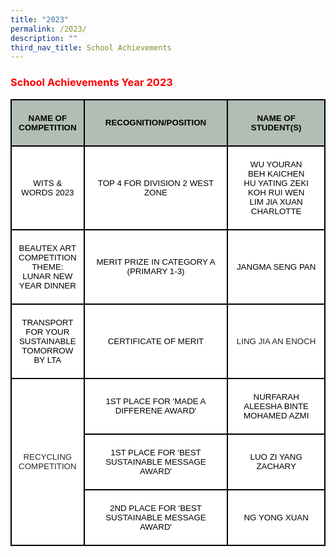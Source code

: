 ```yaml
---
title: "2023"
permalink: /2023/
description: ""
third_nav_title: School Achievements
---
```

<h3><span style="color: #ff0000;"><strong>School Achievements Year 2023</strong></span></h3>
<table class="MsoNormalTable" style="width: 100.0%; border-collapse: collapse; border: none; mso-border-alt: solid black 1.5pt; mso-border-themecolor: text1; mso-yfti-tbllook: 1184; mso-padding-alt: 0cm 0cm 0cm 0cm; mso-border-insideh: 1.5pt solid black; mso-border-insideh-themecolor: text1; mso-border-insidev: 1.5pt solid black; mso-border-insidev-themecolor: text1;" border="1" width="100%" cellspacing="0" cellpadding="0">
<tbody>
<tr style="mso-yfti-irow: 0; mso-yfti-firstrow: yes;">
<td style="width: 23.24%; border: solid black 1.5pt; background: #B2BEB5; padding: 3.75pt 7.5pt 3.75pt 7.5pt;" width="23%">
<p class="MsoNormal" style="mso-margin-top-alt: auto; mso-margin-bottom-alt: auto; text-align: center; line-height: normal;" align="center"><strong><span style="font-size: 10.0pt; font-family: 'Arial',sans-serif; mso-fareast-font-family: 'Times New Roman'; color: black; mso-ansi-language: EN-US; mso-bidi-language: TA;">NAME OF COMPETITION</span></strong></p>
</td>
<td style="width: 45.75%; border-top: 1.5pt solid black; border-right: 1.5pt solid black; border-bottom: 1.5pt solid black; border-image: initial; border-left: none; background: #b2beb5; padding: 3.75pt 7.5pt;" width="44%">
<p class="MsoNormal" style="mso-margin-top-alt: auto; mso-margin-bottom-alt: auto; text-align: center; line-height: normal;" align="center"><strong><span style="font-size: 10.0pt; font-family: 'Arial',sans-serif; mso-fareast-font-family: 'Times New Roman'; color: black; mso-ansi-language: EN-US; mso-bidi-language: TA;">RECOGNITION/POSITION</span></strong></p>
</td>
<td style="width: 31.01%; border-top: 1.5pt solid black; border-right: 1.5pt solid black; border-bottom: 1.5pt solid black; border-image: initial; border-left: none; background: #b2beb5; padding: 3.75pt 7.5pt;" width="32%">
<p class="MsoNormal" style="mso-margin-top-alt: auto; mso-margin-bottom-alt: auto; text-align: center; line-height: normal;" align="center"><strong><span style="font-size: 10.0pt; font-family: 'Arial',sans-serif; mso-fareast-font-family: 'Times New Roman'; color: black; mso-ansi-language: EN-US; mso-bidi-language: TA;">NAME OF STUDENT(S)</span></strong></p>
</td>
</tr>
<tr style="mso-yfti-irow: 1;">
<td style="width: 23.24%; border: solid black 1.5pt; border-top: none; background: white; padding: 3.75pt 7.5pt 3.75pt 7.5pt;" width="23%">
<p class="MsoNormal" style="mso-margin-top-alt: auto; mso-margin-bottom-alt: auto; text-align: center; line-height: normal;" align="center"><span lang="EN-SG" style="font-size: 10.0pt; font-family: 'Arial',sans-serif; color: black;">WITS &amp; WORDS 2023</span></p>
</td>
<td style="width: 45.75%; border-top: none; border-left: none; border-bottom: 1.5pt solid black; border-right: 1.5pt solid black; background: white; padding: 3.75pt 7.5pt;" width="44%">
<p class="MsoNormal" style="mso-margin-top-alt: auto; mso-margin-bottom-alt: auto; text-align: center; line-height: normal;" align="center"><span lang="EN-SG" style="font-size: 10.0pt; font-family: 'Arial',sans-serif; color: black;">TOP 4 FOR DIVISION 2 WEST ZONE</span></p>
</td>
<td style="width: 31.01%; border-top: none; border-left: none; border-bottom: 1.5pt solid black; border-right: 1.5pt solid black; background: white; padding: 3.75pt 7.5pt;" width="32%">
<p class="MsoNormal" style="mso-margin-top-alt: auto; mso-margin-bottom-alt: auto; text-align: center; line-height: normal;" align="center"><span lang="EN-SG" style="font-size: 10.0pt; font-family: 'Arial',sans-serif; color: black;">WU YOURAN<br />BEH KAICHEN<br />HU YATING ZEKI<br />KOH RUI WEN<br />LIM JIA XUAN CHARLOTTE</span></p>
</td>
</tr>
<tr style="mso-yfti-irow: 2;">
<td style="width: 23.24%; border: solid black 1.5pt; border-top: none; background: white; padding: 3.75pt 7.5pt 3.75pt 7.5pt;" width="23%">
<p class="MsoNormal" style="mso-margin-top-alt: auto; mso-margin-bottom-alt: auto; text-align: center; line-height: normal;" align="center"><span lang="EN-SG" style="font-size: 10.0pt; font-family: 'Arial',sans-serif; color: black;">BEAUTEX ART COMPETITION THEME: LUNAR NEW YEAR DINNER</span></p>
</td>
<td style="width: 45.75%; border-top: none; border-left: none; border-bottom: 1.5pt solid black; border-right: 1.5pt solid black; background: white; padding: 3.75pt 7.5pt;" width="44%">
<p class="MsoNormal" style="mso-margin-top-alt: auto; mso-margin-bottom-alt: auto; text-align: center; line-height: normal;" align="center"><span lang="EN-SG" style="font-size: 10.0pt; font-family: 'Arial',sans-serif; color: black;">MERIT PRIZE IN CATEGORY A (PRIMARY 1-3)</span></p>
</td>
<td style="width: 31.01%; border-top: none; border-left: none; border-bottom: 1.5pt solid black; border-right: 1.5pt solid black; background: white; padding: 3.75pt 7.5pt;" width="32%">
<p class="MsoNormal" style="mso-margin-top-alt: auto; mso-margin-bottom-alt: auto; text-align: center; line-height: normal;" align="center"><span lang="EN-SG" style="font-size: 10.0pt; font-family: 'Arial',sans-serif; color: black;">JANGMA SENG PAN</span></p>
</td>
</tr>
<tr style="mso-yfti-irow: 3;">
<td style="width: 23.24%; border: solid black 1.5pt; border-top: none; background: white; padding: 3.75pt 7.5pt 3.75pt 7.5pt;" width="23%">
<p class="MsoNormal" style="mso-margin-top-alt: auto; mso-margin-bottom-alt: auto; text-align: center; line-height: normal;" align="center"><span lang="EN-SG" style="font-size: 10.0pt; font-family: 'Arial',sans-serif; color: black;">TRANSPORT FOR YOUR SUSTAINABLE TOMORROW BY LTA</span></p>
</td>
<td style="width: 45.75%; border-top: none; border-left: none; border-bottom: 1.5pt solid black; border-right: 1.5pt solid black; background: white; padding: 3.75pt 7.5pt;" width="44%">
<p class="MsoNormal" style="mso-margin-top-alt: auto; mso-margin-bottom-alt: auto; text-align: center; line-height: normal;" align="center"><span lang="EN-SG" style="font-size: 10.0pt; font-family: 'Arial',sans-serif; color: black;">CERTIFICATE OF MERIT</span></p>
</td>
<td style="width: 31.01%; border-top: none; border-left: none; border-bottom: 1.5pt solid black; border-right: 1.5pt solid black; background: white; padding: 3.75pt 7.5pt;" width="32%">
<p class="MsoNormal" style="mso-margin-top-alt: auto; mso-margin-bottom-alt: auto; text-align: center; line-height: normal;" align="center"><span lang="EN-SG" style="font-size: 10.0pt; font-family: 'Arial',sans-serif; color: #222222;">LING JIA AN ENOCH</span></p>
</td>
</tr>
<tr style="mso-yfti-irow: 4;">
<td style="width: 23.24%; border: solid black 1.5pt; border-top: none; background: white; padding: 3.75pt 7.5pt 3.75pt 7.5pt;" rowspan="3" width="23%">
<p class="MsoNormal" style="mso-margin-top-alt: auto; mso-margin-bottom-alt: auto; text-align: center; line-height: normal;" align="center"><span lang="EN-SG" style="font-size: 10.0pt; font-family: 'Arial',sans-serif; color: #292929;">RECYCLING COMPETITION</span></p>
</td>
<td style="width: 45.75%; border-top: none; border-left: none; border-bottom: 1.5pt solid black; border-right: 1.5pt solid black; background: white; padding: 3.75pt 7.5pt;" width="44%">
<p class="MsoNormal" style="mso-margin-top-alt: auto; mso-margin-bottom-alt: auto; text-align: center; line-height: normal;" align="center"><span lang="EN-SG" style="font-size: 10.0pt; font-family: 'Arial',sans-serif; color: black;">1ST PLACE FOR 'MADE A DIFFERENE AWARD'</span></p>
</td>
<td style="width: 31.01%; border-top: none; border-left: none; border-bottom: 1.5pt solid black; border-right: 1.5pt solid black; background: white; padding: 3.75pt 7.5pt;" width="32%">
<p class="MsoNormal" style="mso-margin-top-alt: auto; mso-margin-bottom-alt: auto; text-align: center; line-height: normal;" align="center"><span lang="EN-SG" style="font-size: 10.0pt; font-family: 'Arial',sans-serif; color: black;">NURFARAH ALEESHA BINTE MOHAMED AZMI</span></p>
</td>
</tr>
<tr style="mso-yfti-irow: 5;">
<td style="width: 45.75%; border-top: none; border-left: none; border-bottom: 1.5pt solid black; border-right: 1.5pt solid black; background: white; padding: 3.75pt 7.5pt;" width="44%">
<p class="MsoNormal" style="mso-margin-top-alt: auto; mso-margin-bottom-alt: auto; text-align: center; line-height: normal;" align="center"><span lang="EN-SG" style="font-size: 10.0pt; font-family: 'Arial',sans-serif; color: black;">1ST PLACE FOR 'BEST SUSTAINABLE MESSAGE AWARD'</span></p>
</td>
<td style="width: 31.01%; border-top: none; border-left: none; border-bottom: 1.5pt solid black; border-right: 1.5pt solid black; background: white; padding: 3.75pt 7.5pt;" width="32%">
<p class="MsoNormal" style="mso-margin-top-alt: auto; mso-margin-bottom-alt: auto; text-align: center; line-height: normal;" align="center"><span lang="EN-SG" style="font-size: 10.0pt; font-family: 'Arial',sans-serif; color: black;">LUO ZI YANG ZACHARY</span></p>
</td>
</tr>
<tr style="mso-yfti-irow: 6; mso-yfti-lastrow: yes;">
<td style="width: 45.75%; border-top: none; border-left: none; border-bottom: 1.5pt solid black; border-right: 1.5pt solid black; background: white; padding: 3.75pt 7.5pt;" width="44%">
<p class="MsoNormal" style="mso-margin-top-alt: auto; mso-margin-bottom-alt: auto; text-align: center; line-height: normal;" align="center"><span lang="EN-SG" style="font-size: 10.0pt; font-family: 'Arial',sans-serif; color: black;">2ND PLACE FOR 'BEST SUSTAINABLE MESSAGE AWARD'</span></p>
</td>
<td style="width: 31.01%; border-top: none; border-left: none; border-bottom: 1.5pt solid black; border-right: 1.5pt solid black; background: white; padding: 3.75pt 7.5pt;" width="32%">
<p class="MsoNormal" style="mso-margin-top-alt: auto; mso-margin-bottom-alt: auto; text-align: center; line-height: normal;" align="center"><span lang="EN-SG" style="font-size: 10.0pt; font-family: 'Arial',sans-serif; color: black;">NG YONG XUAN</span></p>
</td>
</tr>
</tbody>
</table>